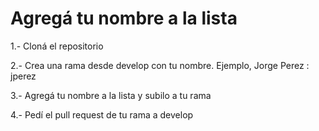 # Agregá tu nombre a la lista

1.- Cloná el repositorio 

2.- Crea una rama desde develop con tu nombre. Ejemplo, Jorge Perez : jperez 

3.- Agregá tu nombre a la lista y subilo a tu rama 

4.- Pedí el pull request de tu rama a develop
